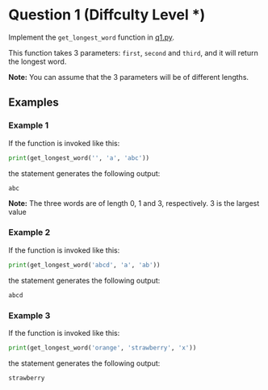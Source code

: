 # Question 1 (Diffculty Level *)

Implement the `get_longest_word` function in [q1.py](../Original/q1.py).

This function takes 3 parameters: `first`, `second` and `third`, and it will return the longest word.

**Note:** You can assume that the 3 parameters will be of different lengths.

## Examples

### Example 1

If the function is invoked like this:

```python
print(get_longest_word('', 'a', 'abc'))
```

the statement generates the following output:

```code
abc
```

**Note:** The three words are of length 0, 1 and 3, respectively. 3 is the largest value

### Example 2

If the function is invoked like this:

```python
print(get_longest_word('abcd', 'a', 'ab'))
```

the statement generates the following output:

```code
abcd
```

### Example 3

If the function is invoked like this:

```python
print(get_longest_word('orange', 'strawberry', 'x'))
```

the statement generates the following output:

```code
strawberry
```
